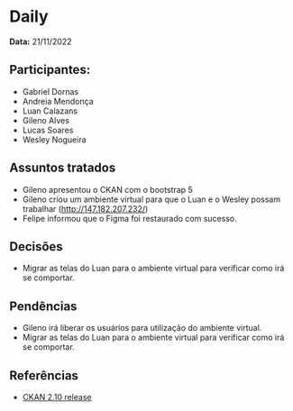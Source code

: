 # Daily

**Data:** 21/11/2022

## Participantes:
      
- Gabriel Dornas
- Andreia Mendonça
- Luan Calazans
- Gileno Alves
- Lucas Soares
- Wesley Nogueira

## Assuntos tratados

- Gileno apresentou o CKAN com o bootstrap 5
- Gileno criou um ambiente virtual para que o Luan e o Wesley possam trabalhar (http://147.182.207.232/)
- Felipe informou que o Figma foi restaurado com sucesso. 

## Decisões

- Migrar as telas do Luan para o ambiente virtual para verificar como irá se comportar.

## Pendências

- Gileno irá liberar os usuários para utilização do ambiente virtual. 
- Migrar as telas do Luan para o ambiente virtual para verificar como irá se comportar.

## Referências

- [CKAN 2.10 release](**https://github.com/ckan/ckan/issues/7160**)
